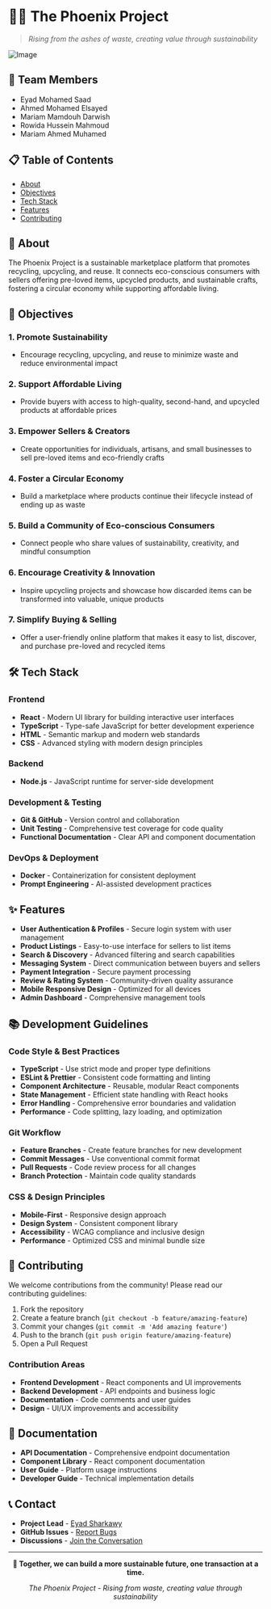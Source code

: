 # 🐦‍🔥 The Phoenix Project

> *Rising from the ashes of waste, creating value through sustainability*

![Image](https://github.com/user-attachments/assets/46b03239-076b-4ce9-8e4d-136a0ca4ade5)

## 👥 Team Members
- Eyad Mohamed Saad
- Ahmed Mohamed Elsayed
- Mariam Mamdouh Darwish
- Rowida Hussein Mahmoud
- Mariam Ahmed Muhamed

## 📋 Table of Contents

- [About](#-about)
- [Objectives](#-objectives)
- [Tech Stack](#-tech-stack)
- [Features](#-features)
- [Contributing](#-contributing)

## 🌟 About

The Phoenix Project is a sustainable marketplace platform that promotes recycling, upcycling, and reuse. It connects eco-conscious consumers with sellers offering pre-loved items, upcycled products, and sustainable crafts, fostering a circular economy while supporting affordable living.

## 🎯 Objectives

### 1. **Promote Sustainability**
- Encourage recycling, upcycling, and reuse to minimize waste and reduce environmental impact

### 2. **Support Affordable Living**
- Provide buyers with access to high-quality, second-hand, and upcycled products at affordable prices

### 3. **Empower Sellers & Creators**
- Create opportunities for individuals, artisans, and small businesses to sell pre-loved items and eco-friendly crafts

### 4. **Foster a Circular Economy**
- Build a marketplace where products continue their lifecycle instead of ending up as waste

### 5. **Build a Community of Eco-conscious Consumers**
- Connect people who share values of sustainability, creativity, and mindful consumption

### 6. **Encourage Creativity & Innovation**
- Inspire upcycling projects and showcase how discarded items can be transformed into valuable, unique products

### 7. **Simplify Buying & Selling**
- Offer a user-friendly online platform that makes it easy to list, discover, and purchase pre-loved and recycled items

## 🛠️ Tech Stack

### Frontend
- **React** - Modern UI library for building interactive user interfaces
- **TypeScript** - Type-safe JavaScript for better development experience
- **HTML** - Semantic markup and modern web standards
- **CSS** - Advanced styling with modern design principles

### Backend
- **Node.js** - JavaScript runtime for server-side development

### Development & Testing
- **Git & GitHub** - Version control and collaboration
- **Unit Testing** - Comprehensive test coverage for code quality
- **Functional Documentation** - Clear API and component documentation

### DevOps & Deployment
- **Docker** - Containerization for consistent deployment
- **Prompt Engineering** - AI-assisted development practices

## ✨ Features

- **User Authentication & Profiles** - Secure login system with user management
- **Product Listings** - Easy-to-use interface for sellers to list items
- **Search & Discovery** - Advanced filtering and search capabilities
- **Messaging System** - Direct communication between buyers and sellers
- **Payment Integration** - Secure payment processing
- **Review & Rating System** - Community-driven quality assurance
- **Mobile Responsive Design** - Optimized for all devices
- **Admin Dashboard** - Comprehensive management tools

## 📚 Development Guidelines

### Code Style & Best Practices

- **TypeScript** - Use strict mode and proper type definitions
- **ESLint & Prettier** - Consistent code formatting and linting
- **Component Architecture** - Reusable, modular React components
- **State Management** - Efficient state handling with React hooks
- **Error Handling** - Comprehensive error boundaries and validation
- **Performance** - Code splitting, lazy loading, and optimization

### Git Workflow

- **Feature Branches** - Create feature branches for new development
- **Commit Messages** - Use conventional commit format
- **Pull Requests** - Code review process for all changes
- **Branch Protection** - Maintain code quality standards

### CSS & Design Principles

- **Mobile-First** - Responsive design approach
- **Design System** - Consistent component library
- **Accessibility** - WCAG compliance and inclusive design
- **Performance** - Optimized CSS and minimal bundle size

## 🤝 Contributing

We welcome contributions from the community! Please read our contributing guidelines:

1. Fork the repository
2. Create a feature branch (`git checkout -b feature/amazing-feature`)
3. Commit your changes (`git commit -m 'Add amazing feature'`)
4. Push to the branch (`git push origin feature/amazing-feature`)
5. Open a Pull Request

### Contribution Areas
- **Frontend Development** - React components and UI improvements
- **Backend Development** - API endpoints and business logic
- **Documentation** - Code comments and user guides
- **Design** - UI/UX improvements and accessibility

## 📖 Documentation

- **API Documentation** - Comprehensive endpoint documentation
- **Component Library** - React component documentation
- **User Guide** - Platform usage instructions
- **Developer Guide** - Technical implementation details

## 📞 Contact

- **Project Lead** - [Eyad Sharkawy](mailto:thephoenixproject0@gmail.com)
- **GitHub Issues** - [Report Bugs](https://github.com/The-PhoenixProject/the-phoenix-project/issues)
- **Discussions** - [Join the Conversation](https://github.com/your-The-PhoenixProject/the-phoenix-project/discussions)

---

<div align="center">

**🌱 Together, we can build a more sustainable future, one transaction at a time.**

*The Phoenix Project - Rising from waste, creating value through sustainability*

</div> 
